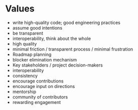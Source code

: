 # Values


- write high-quality code; good engineering practices
- assume good intentions
- be transparent
- interoperability, think about the whole
- high quality 
- minimal friction / transparent process / minimal frustration
- Roadmap planning
- blocker elimination mechanism
- Key stakeholders / project decision-makers
- interoperability
- consistency
- encourage contributions
- encourage input on directions
- mentorship
- community of contributors
- rewarding engagement
